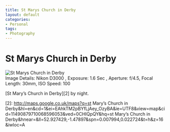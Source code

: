 ```yaml
---
title: St Marys Church in Derby
layout: default
categories:
- Personal
tags:
- Photography
---
```

# St Marys Church in Derby

![St Marys Church in Derby][1]  
Image Details: Nikon D3000 , Exposure: 1.6 Sec , Aperture: f/4.5, Focal Length: 30mm, ISO Speed: 100

 [1]: http://www.waynemoir.com/wp-content/uploads/2010/08/St-Marys-Church-in-Derby.jpg "St Marys Church in Derby"

[St Mary’s Church in Derby][2] by night.

 [2]: http://maps.google.co.uk/maps?q=st Mary’s Church in Derby&hl=en&cd=1&ei=EAhkTM2pBYfLjAey_OzyBA&ie=UTF8&view=map&cid=11490879710068596053&ved=0CHIQpQY&hq=st Mary’s Church in Derby&hnear=&ll=52.927429,-1.47897&spn=0.007994,0.022724&t=h&z=16&iwloc=A